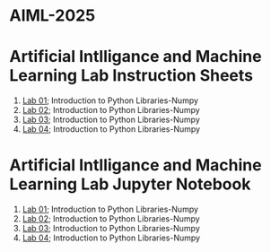 # AIML-2025
# Artificial Intlligance and Machine Learning Lab Instruction Sheets
1. [Lab 01](); Introduction to Python Libraries-Numpy
2. [Lab 02](); Introduction to Python Libraries-Numpy
3. [Lab 03](); Introduction to Python Libraries-Numpy
4. [Lab 04](); Introduction to Python Libraries-Numpy

# Artificial Intlligance and Machine Learning Lab Jupyter Notebook
1. [Lab 01](); Introduction to Python Libraries-Numpy
2. [Lab 02](); Introduction to Python Libraries-Numpy
3. [Lab 03](); Introduction to Python Libraries-Numpy
4. [Lab 04](); Introduction to Python Libraries-Numpy
